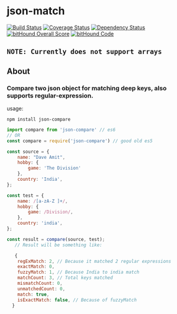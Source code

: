 # json-match
[![Build Status](https://travis-ci.org/daveamit/json-match.svg?branch=master)](https://travis-ci.org/daveamit/json-match) [![Coverage Status](https://coveralls.io/repos/github/daveamit/json-match/badge.svg)](https://coveralls.io/github/daveamit/json-match) [![Dependency Status](https://gemnasium.com/badges/github.com/daveamit/json-match.svg)](https://gemnasium.com/github.com/daveamit/json-match) [![bitHound Overall Score](https://www.bithound.io/github/daveamit/json-match/badges/score.svg)](https://www.bithound.io/github/daveamit/json-match) [![bitHound Code](https://www.bithound.io/github/daveamit/json-match/badges/code.svg)](https://www.bithound.io/github/daveamit/json-match)

## `NOTE: Currently does not support arrays`

## About
### Compare two json object for matching deep keys, also supports regular-expression.

usage:
```
npm install json-compare
```

```javascript
import compare from 'json-compare' // es6
// OR
const compare = require('json-compare') // good old es5

const source = {
    name: "Dave Amit",
    hobby: {
        game: 'The Division'
    },
    country: 'India',
};

const test = {
    name: /[a-zA-Z ]+/,
    hobby: {
        game: /Division/,
    },
    country: 'india',
};

const result = compare(source, test);
   // Result will be something like:

   {
    regExMatch: 2, // Because it matched 2 regular expressions
    exactMatch: 0, 
    fuzzyMatch: 1, // Because India to india match
    matchCount: 3, // Total keys matched
    mismatchCount: 0,
    unmatchedCount: 0,
    match: true,
    isExactMatch: false, // Because of fuzzyMatch
  }
```